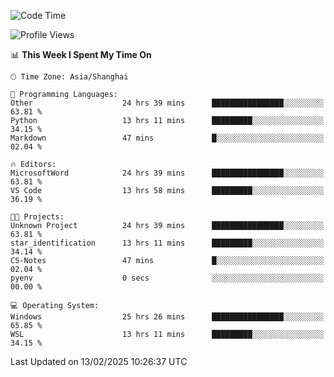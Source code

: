 <!--START_SECTION:waka-->
![Code Time](http://img.shields.io/badge/Code%20Time-2%2C282%20hrs%2015%20mins-blue)

![Profile Views](http://img.shields.io/badge/Profile%20Views-3-blue)

📊 **This Week I Spent My Time On** 

```text
🕑︎ Time Zone: Asia/Shanghai

💬 Programming Languages: 
Other                    24 hrs 39 mins      ████████████████░░░░░░░░░   63.81 % 
Python                   13 hrs 11 mins      █████████░░░░░░░░░░░░░░░░   34.15 % 
Markdown                 47 mins             █░░░░░░░░░░░░░░░░░░░░░░░░   02.04 % 

🔥 Editors: 
MicrosoftWord            24 hrs 39 mins      ████████████████░░░░░░░░░   63.81 % 
VS Code                  13 hrs 58 mins      █████████░░░░░░░░░░░░░░░░   36.19 % 

🐱‍💻 Projects: 
Unknown Project          24 hrs 39 mins      ████████████████░░░░░░░░░   63.81 % 
star_identification      13 hrs 11 mins      █████████░░░░░░░░░░░░░░░░   34.14 % 
CS-Notes                 47 mins             █░░░░░░░░░░░░░░░░░░░░░░░░   02.04 % 
pyenv                    0 secs              ░░░░░░░░░░░░░░░░░░░░░░░░░   00.00 % 

💻 Operating System: 
Windows                  25 hrs 26 mins      ████████████████░░░░░░░░░   65.85 % 
WSL                      13 hrs 11 mins      █████████░░░░░░░░░░░░░░░░   34.15 % 
```


 Last Updated on 13/02/2025 10:26:37 UTC
<!--END_SECTION:waka-->